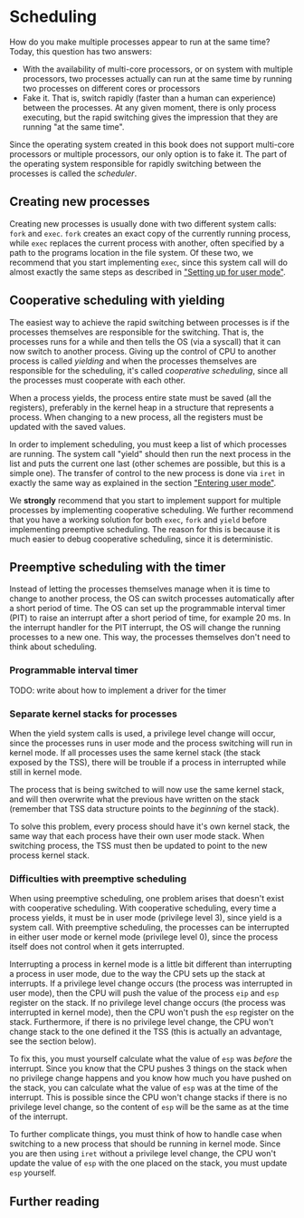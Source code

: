 # Scheduling
How do you make multiple processes appear to run at the same time? Today, this
question has two answers:

- With the availability of multi-core processors, or on system with multiple
  processors, two processes actually can run at the same time by running two
  processes on different cores or processors
- Fake it. That is, switch rapidly (faster than a human can experience) between
  the processes. At any given moment, there is only process executing, but the
  rapid switching gives the impression that they are running "at the same
  time".

Since the operating system created in this book does not support multi-core
processors or multiple processors, our only option is to fake it. The part of
the operating system responsible for rapidly switching between the processes is
called the _scheduler_.

## Creating new processes
Creating new processes is usually done with two different system calls: `fork`
and `exec`. `fork` creates an exact copy of the currently running process,
while `exec` replaces the current process with another, often specified by a
path to the programs location in the file system. Of these two, we recommend
that you start implementing `exec`, since this system call will do almost
exactly the same steps as described in ["Setting up for user
mode"](#setting-up-for-user-mode).

## Cooperative scheduling with yielding
The easiest way to achieve the rapid switching between processes is if the
processes themselves are responsible for the switching. That is, the processes
runs for a while and then tells the OS (via a syscall) that it can now switch
to another process. Giving up the control of CPU to another process is called
_yielding_ and when the processes themselves are responsible for the
scheduling, it's called _cooperative scheduling_, since all the processes must
cooperate with each other.

When a process yields, the process entire state must be saved (all the
registers), preferably in the kernel heap in a structure that represents a
process. When changing to a new process, all the registers must be updated with
the saved values.

In order to implement scheduling, you must keep a list of which processes are
running. The system call "yield" should then run the next process in the list
and puts the current one last (other schemes are possible, but this is a simple
one).
The transfer of control to the new process is done via `iret` in exactly the
same way as explained in the section
["Entering user mode"](#entering-user-mode).

We __strongly__ recommend that you start to implement support for multiple
processes by implementing cooperative scheduling. We further recommend that you
have a working solution for both `exec`, `fork` and `yield` before implementing
preemptive scheduling. The reason for this is because it is much easier to
debug cooperative scheduling, since it is deterministic.

## Preemptive scheduling with the timer
Instead of letting the processes themselves manage when it is time to change to
another process, the OS can switch processes automatically after a short period
of time. The OS can set up the programmable interval timer (PIT) to raise an
interrupt after a short period of time, for example 20 ms. In the interrupt
handler for the PIT interrupt, the OS will change the running processes to a
new one. This way, the processes themselves don't need to think about
scheduling.

### Programmable interval timer
TODO: write about how to implement a driver for the timer

### Separate kernel stacks for processes
When the yield system calls is used, a privilege level change will occur, since
the processes runs in user mode and the process switching will run in kernel
mode. If all processes uses the same kernel stack (the stack exposed by the
TSS), there will be trouble if a process in interrupted while still in kernel
mode.

The process that is being switched to will now use the same kernel stack, and
will then overwrite what the previous have written on the stack (remember that
TSS data structure points to the _beginning_ of the stack).

To solve this problem, every process should have it's own kernel stack, the
same way that each process have their own user mode stack. When switching
process, the TSS must then be updated to point to the new process kernel stack.

### Difficulties with preemptive scheduling
When using preemptive scheduling, one problem arises that doesn't exist with
cooperative scheduling. With cooperative scheduling, every time a process
yields, it must be in user mode (privilege level 3), since yield is a system
call. With preemptive scheduling, the processes can be interrupted in either
user mode or kernel mode (privilege level 0), since the process itself does not 
control when it gets interrupted.

Interrupting a process in kernel mode is a little bit different than
interrupting a process in user mode, due to the way the CPU sets up the stack
at interrupts. If a privilege level change occurs (the process was interrupted
in user mode), then the CPU will push the value of the process `eip` and `esp`
register on the stack. If no privilege level change occurs (the process was
interrupted in kernel mode), then the CPU won't push the `esp` register on the
stack. Furthermore, if there is no privilege level change, the CPU won't change
stack to the one defined it the TSS (this is actually an advantage, see the
section below).

To fix this, you must yourself calculate what the value of `esp` was _before_
the interrupt. Since you know that the CPU pushes 3 things on the stack when no
privilege change happens and you know how much you have pushed on the stack,
you can calculate what the value of `esp` was at the time of the interrupt.
This is possible since the CPU won't change stacks if there is no privilege
level change, so the content of `esp` will be the same as at the time of the
interrupt.

To further complicate things, you must think of how to handle case when
switching to a new process that should be running in kernel mode. Since you are
then using `iret` without a privilege level change, the CPU won't update the
value of `esp` with the one placed on the stack, you must update `esp`
yourself.

## Further reading
